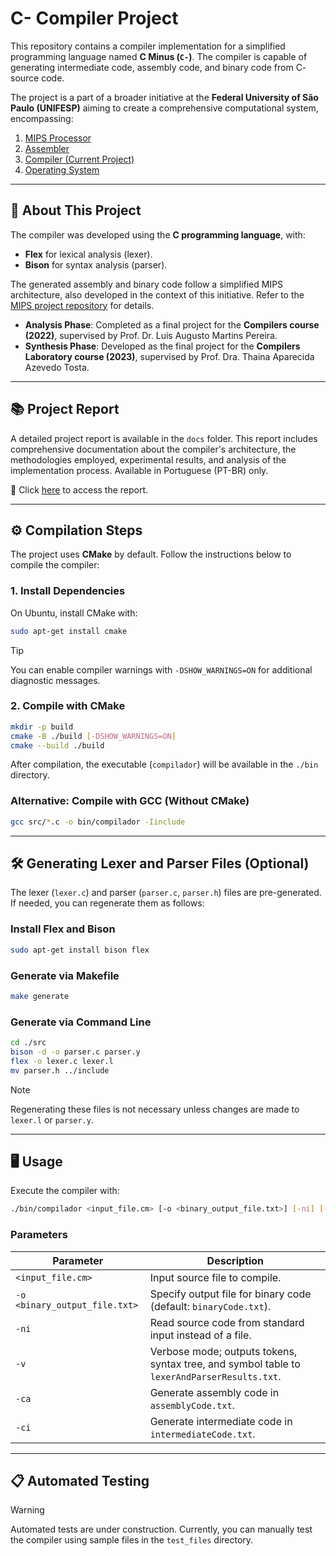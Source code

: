 # C- Compiler Project

This repository contains a compiler implementation for a simplified programming language named **C Minus (`C-`)**. The compiler is capable of generating intermediate code, assembly code, and binary code from C- source code.

The project is a part of a broader initiative at the **Federal University of São Paulo (UNIFESP)** aiming to create a comprehensive computational system, encompassing:

1. [MIPS Processor](https://github.com/EduardoVeri/MIPS-Processor)
2. [Assembler](https://github.com/EduardoVeri/Assembler-Mips)
3. [Compiler (Current Project)](https://github.com/EduardoVeri/Compilador)
4. [Operating System](https://github.com/EduardoVeri/Assembler-Mips/tree/main/project)

---

## 🚀 About This Project

The compiler was developed using the **C programming language**, with:

- **Flex** for lexical analysis (lexer).
- **Bison** for syntax analysis (parser).

The generated assembly and binary code follow a simplified MIPS architecture, also developed in the context of this initiative. Refer to the [MIPS project repository](https://github.com/EduardoVeri/MIPS-Processor) for details.

- **Analysis Phase**: Completed as a final project for the **Compilers course (2022)**, supervised by Prof. Dr. Luis Augusto Martins Pereira.
- **Synthesis Phase**: Developed as the final project for the **Compilers Laboratory course (2023)**, supervised by Prof. Dra. Thaina Aparecida Azevedo Tosta.

---

## 📚 Project Report

A detailed project report is available in the `docs` folder. This report includes comprehensive documentation about the compiler's architecture, the methodologies employed, experimental results, and analysis of the implementation process. Available in Portuguese (PT-BR) only.

📖 Click [here](./docs/report-LabComp.pdf) to access the report.

---

## ⚙️ Compilation Steps

The project uses **CMake** by default. Follow the instructions below to compile the compiler:

### 1. Install Dependencies

On Ubuntu, install CMake with:

```sh
sudo apt-get install cmake
```

> [!TIP]
> You can enable compiler warnings with `-DSHOW_WARNINGS=ON` for additional diagnostic messages.

### 2. Compile with CMake

```sh
mkdir -p build
cmake -B ./build [-DSHOW_WARNINGS=ON]
cmake --build ./build
```

After compilation, the executable (`compilador`) will be available in the `./bin` directory.

### Alternative: Compile with GCC (Without CMake)

```sh
gcc src/*.c -o bin/compilador -Iinclude
```

---

## 🛠️ Generating Lexer and Parser Files (Optional)

The lexer (`lexer.c`) and parser (`parser.c`, `parser.h`) files are pre-generated. If needed, you can regenerate them as follows:

### Install Flex and Bison

```sh
sudo apt-get install bison flex
```

### Generate via Makefile

```sh
make generate
```

### Generate via Command Line

```sh
cd ./src
bison -d -o parser.c parser.y
flex -o lexer.c lexer.l
mv parser.h ../include
```

> [!NOTE]
> Regenerating these files is not necessary unless changes are made to `lexer.l` or `parser.y`.

---

## 🖥️ Usage

Execute the compiler with:

```sh
./bin/compilador <input_file.cm> [-o <binary_output_file.txt>] [-ni] [-ci] [-v] [-ca]
```

### Parameters

| Parameter                     | Description                                                                                 |
| ----------------------------- | ------------------------------------------------------------------------------------------- |
| `<input_file.cm>`             | Input source file to compile.                                                               |
| `-o <binary_output_file.txt>` | Specify output file for binary code (default: `binaryCode.txt`).                            |
| `-ni`                         | Read source code from standard input instead of a file.                                     |
| `-v`                          | Verbose mode; outputs tokens, syntax tree, and symbol table to `lexerAndParserResults.txt`. |
| `-ca`                         | Generate assembly code in `assemblyCode.txt`.                                               |
| `-ci`                         | Generate intermediate code in `intermediateCode.txt`.                                       |

---

## 📋 Automated Testing

> [!WARNING]
> Automated tests are under construction. Currently, you can manually test the compiler using sample files in the `test_files` directory.

